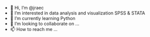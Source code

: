 - 👋 Hi, I’m @jraec
- 👀 I’m interested in data analysis and visualization SPSS & STATA
- 🌱 I’m currently learning Python
- 💞️ I’m looking to collaborate on ...
- 📫 How to reach me ...

<!---
jraec/jraec is a ✨ special ✨ repository because its `README.md` (this file) appears on your GitHub profile.
You can click the Preview link to take a look at your changes.
--->
